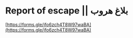 # Report of escape || بلاغ هروب

[https://forms.gle/jfo6zch4T8W97waBA](https://forms.gle/jfo6zch4T8W97waBA)
